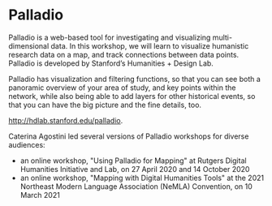 # Palladio
Palladio is a web-based tool for investigating and visualizing multi-dimensional data. In this workshop, we will learn to visualize humanistic research data on a map, and track connections between data points. Palladio is developed by Stanford’s Humanities + Design Lab.

Palladio has visualization and filtering functions, so that you can see both a panoramic overview of your area of study, and key points within the network, while also being able to add layers for other historical events, so that you can have the big picture and the fine details, too. 

http://hdlab.stanford.edu/palladio.

Caterina Agostini led several versions of Palladio workshops for diverse audiences:
- an online workshop, "Using Palladio for Mapping" at Rutgers Digital Humanities Initiative and Lab, on 27 April 2020  and 14 October 2020
- an online workshop, "Mapping with Digital Humanities Tools" at the 2021 Northeast Modern Language Association (NeMLA) Convention, on 10 March 2021
